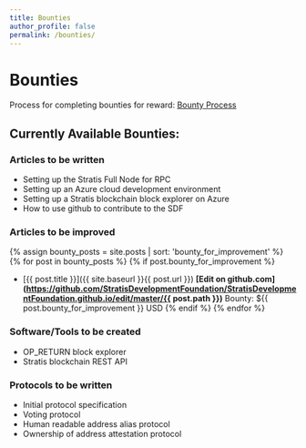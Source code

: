 ```yaml
---
title: Bounties
author_profile: false
permalink: /bounties/
---
```

# Bounties

Process for completing bounties for reward: [Bounty Process](/bountyprocess/)

## Currently Available Bounties:

### Articles to be written

* Setting up the Stratis Full Node for RPC
* Setting up an Azure cloud development environment
* Setting up a Stratis blockchain block explorer on Azure
* How to use github to contribute to the SDF

### Articles to be improved

{% assign bounty_posts = site.posts | sort: 'bounty_for_improvement' %}
{% for post in bounty_posts %}
{% if post.bounty_for_improvement %}
* [{{ post.title }}]({{ site.baseurl }}{{ post.url }}) **[Edit on github.com](https://github.com/StratisDevelopmentFoundation/StratisDevelopmentFoundation.github.io/edit/master/{{ post.path }})**
Bounty: ${{ post.bounty_for_improvement }} USD
{% endif %}
{% endfor %}

### Software/Tools to be created

* OP_RETURN block explorer
* Stratis blockchain REST API

### Protocols to be written

* Initial protocol specification
* Voting protocol
* Human readable address alias protocol
* Ownership of address attestation protocol
